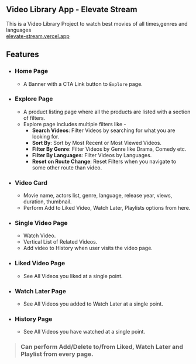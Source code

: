 ## Video Library App - Elevate Stream
This is a Video Library Project to watch best movies of all times,genres and languages <br/>
[elevate-stream.vercel.app](https://elevate-stream.vercel.app)

## Features
- ### Home Page
  - A Banner with a CTA Link button to `Explore` page. 

- ### Explore Page
  - A product listing page where all the products are listed with a section of filters.
  - Explore page includes multiple filters like - 
    - **Search Videos**: Filter Videos by searching for what you are looking for.
    - **Sort By**: Sort by Most Recent or Most Viewed Videos.
    - **Filter By Genre**: Filter Videos by Genre like Drama, Comedy etc.
    - **Filter By Languages**: Filter Videos by Languages.
    - **Reset on Route Change**: Reset Filters when you navigate to some other route than video.

- ### Video Card
  - Movie name, actors list, genre, language, release year, views, duration, thumbnail.
  - Perform Add to Liked Video, Watch Later, Playlists options from here.

- ### Single Video Page
  - Watch Video.
  - Vertical List of Related Videos.
  - Add video to History when user visits the video page.

- ### Liked Video Page
  - See All Videos you liked at a single point.

- ### Watch Later Page
  - See All Videos you added to Watch Later at a single point.

- ### History Page
  - See All Videos you have watched at a single point.
 
> ### Can perform Add/Delete to/from Liked, Watch Later and Playlist from every page.

